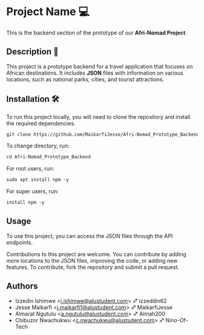 # Project Name :computer:

This is the backend section of the prototype of our **Afri-Nomad Project**.

## Description :memo:

This project is a prototype backend for a travel application that focuses on African destinations. It includes **JSON** files with information on various locations, such as national parks, cities, and tourist attractions.

## Installation :hammer_and_wrench:

To run this project locally, you will need to clone the repository and install the required dependencies.

~~~markdown
git clone https://github.com/MaikarfiJesse/Afri-Nomad_Prototype_Backend.git
~~~


To change directory, run:

```markdown
cd Afri-Nomad_Prototype_Backend
```

For root users, run: 

```markdown
sudo apt install npm -y
```



For super users, run:

```markdown
install npm -y
```


## Usage 

To use this project, you can access the JSON files through the API endpoints.

Contributions to this project are welcome. You can contribute by adding more locations to the JSON files, improving the code, or adding new features. To contribute, fork the repository and submit a pull request.

## Authors

* Izzedin Ishimwe <<i.ishimwe@alustudent.com>> :sagittarius: izzeddin62
* Jesse Maikarfi <<j.maikarfi1@alustudent.com>> :sagittarius: MaikarfiJesse 
* Almarat Ngutulu <<a.ngutulu@alustudent.com>> :sagittarius: Almah200
* Chibuzor Nwachukwu <<c.nwachukwu@alustudent.com>> :sagittarius: Nino-Of-Tech
